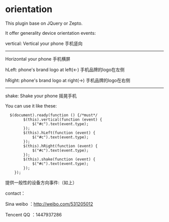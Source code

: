 orientation
=====

This plugin base on JQuery or Zepto.

It offer generality device orientation events: 

   vertical: Vertical your phone  手机竖向
   
   -------
   
   Horizontal your phone 手机横屏
   
   hLeft: phone's brand logo at left(←) 手机品牌的logo在左侧
   
   hRight: phone's brand logo at right(→) 手机品牌的logo在右侧
   
   -------

   shake: Shake your phone 摇晃手机

You can use it like these:

      $(document).ready(function () {/*must*/
            $(this).vertical(function (event) {
                $("#c").text(event.type);
            });
            $(this).hLeft(function (event) {
                $("#c").text(event.type);
            });
            $(this).hRight(function (event) {
                $("#c").text(event.type);
            });
            $(this).shake(function (event) {
                $("#c").text(event.type);
            });
        });
        
提供一般性的设备方向事件:（如上）

contact：

Sina weibo ：http://weibo.com/531205012

Tencent QQ ：1447937286


     

